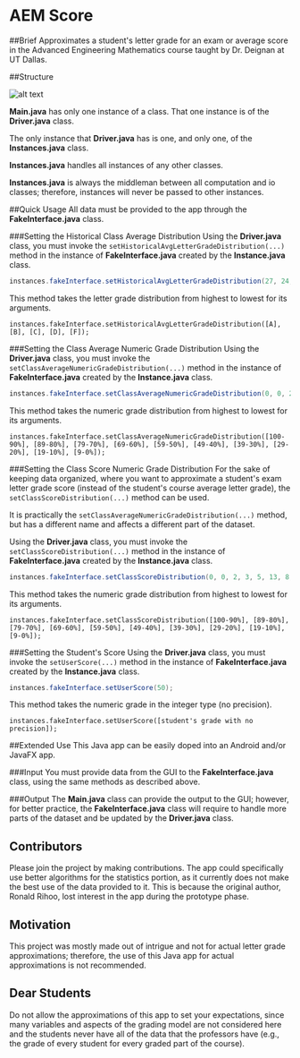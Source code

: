 # AEM Score
##Brief
Approximates a student's letter grade for an exam or average score in the Advanced Engineering Mathematics course taught by Dr. Deignan at UT Dallas.

##Structure

![alt text](http://i.imgur.com/K78y69M.png)

**Main.java** has only one instance of a class. That one instance is of the **Driver.java** class. 

The only instance that **Driver.java** has is one, and only one, of the **Instances.java** class. 

**Instances.java** handles all instances of any other classes.  

**Instances.java** is always the middleman between all computation and io classes; therefore, instances will never be passed to other instances.

##Quick Usage
All data must be provided to the app through the **FakeInterface.java** class.

###Setting the Historical Class Average Distribution
Using the **Driver.java** class, you must invoke the `setHistoricalAvgLetterGradeDistribution(...)` method in the instance of **FakeInterface.java** created by the **Instance.java** class. 

```Java
instances.fakeInterface.setHistoricalAvgLetterGradeDistribution(27, 24, 31, 5, 12);
```

This method takes the letter grade distribution from highest to lowest for its arguments.
```
instances.fakeInterface.setHistoricalAvgLetterGradeDistribution([A], [B], [C], [D], [F]);
```

###Setting the Class Average Numeric Grade Distribution
Using the **Driver.java** class, you must invoke the `setClassAverageNumericGradeDistribution(...)` method in the instance of **FakeInterface.java** created by the **Instance.java** class. 

```Java
instances.fakeInterface.setClassAverageNumericGradeDistribution(0, 0, 2, 3, 5, 13, 8, 10, 3, 3);
```

This method takes the numeric grade distribution from highest to lowest for its arguments.
```
instances.fakeInterface.setClassAverageNumericGradeDistribution([100-90%], [89-80%], [79-70%], [69-60%], [59-50%], [49-40%], [39-30%], [29-20%], [19-10%], [9-0%]);
```

###Setting the Class Score Numeric Grade Distribution
For the sake of keeping data organized, where you want to approximate a student's exam letter grade score (instead of the student's course average letter grade), the `setClassScoreDistribution(...)` method can be used. 

It is practically the `setClassAverageNumericGradeDistribution(...)` method, but has a different name and affects a different part of the dataset.

Using the **Driver.java** class, you must invoke the `setClassScoreDistribution(...)` method in the instance of **FakeInterface.java** created by the **Instance.java** class. 

```Java
instances.fakeInterface.setClassScoreDistribution(0, 0, 2, 3, 5, 13, 8, 10, 3, 3);
```

This method takes the numeric grade distribution from highest to lowest for its arguments.
```
instances.fakeInterface.setClassScoreDistribution([100-90%], [89-80%], [79-70%], [69-60%], [59-50%], [49-40%], [39-30%], [29-20%], [19-10%], [9-0%]);
```

###Setting the Student's Score
Using the **Driver.java** class, you must invoke the `setUserScore(...)` method in the instance of **FakeInterface.java** created by the **Instance.java** class. 

```Java
instances.fakeInterface.setUserScore(50);
```

This method takes the numeric grade in the integer type (no precision).
```
instances.fakeInterface.setUserScore([student's grade with no precision]);
```

##Extended Use
This Java app can be easily doped into an Android and/or JavaFX app. 

###Input
You must provide data from the GUI to the **FakeInterface.java** class, using the same methods as described above.

###Output
The **Main.java** class can provide the output to the GUI; however, for better practice, the **FakeInterface.java** class will require to handle more parts of the dataset and be updated by the **Driver.java** class. 

## Contributors
Please join the project by making contributions. The app could specifically use better algorithms for the statistics portion, as it currently does not make the best use of the data provided to it. This is because the original author, Ronald Rihoo, lost interest in the app during the prototype phase.

## Motivation
This project was mostly made out of intrigue and not for actual letter grade approximations; therefore, the use of this Java app for actual approximations is not recommended. 

## Dear Students
Do not allow the approximations of this app to set your expectations, since many variables and aspects of the grading model are not considered here and the students never have all of the data that the professors have (e.g., the grade of every student for every graded part of the course).
